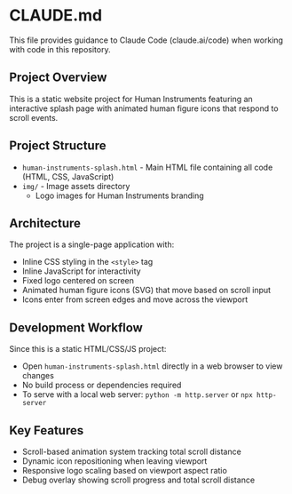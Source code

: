 # CLAUDE.md

This file provides guidance to Claude Code (claude.ai/code) when working with code in this repository.

## Project Overview

This is a static website project for Human Instruments featuring an interactive splash page with animated human figure icons that respond to scroll events.

## Project Structure

- `human-instruments-splash.html` - Main HTML file containing all code (HTML, CSS, JavaScript)
- `img/` - Image assets directory
  - Logo images for Human Instruments branding

## Architecture

The project is a single-page application with:
- Inline CSS styling in the `<style>` tag
- Inline JavaScript for interactivity
- Fixed logo centered on screen
- Animated human figure icons (SVG) that move based on scroll input
- Icons enter from screen edges and move across the viewport

## Development Workflow

Since this is a static HTML/CSS/JS project:
- Open `human-instruments-splash.html` directly in a web browser to view changes
- No build process or dependencies required
- To serve with a local web server: `python -m http.server` or `npx http-server`

## Key Features

- Scroll-based animation system tracking total scroll distance
- Dynamic icon repositioning when leaving viewport
- Responsive logo scaling based on viewport aspect ratio
- Debug overlay showing scroll progress and total scroll distance